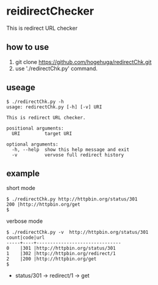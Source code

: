 # reidirectChecker

This is redirect URL checker

## how to use

1. git clone https://github.com/hogehuga/redirectChk.git
2. use './redirectChk.py' command.

## useage

```
$ ./redirectChk.py -h
usage: redirectChk.py [-h] [-v] URI

This is redirect URL checker.

positional arguments:
  URI         target URI

optional arguments:
  -h, --help  show this help message and exit
  -v          vervose full redirect history
```

## example

short mode

```
$ ./redirectChk.py http://httpbin.org/status/301
200 |http://httpbin.org/get
$
```

verbose mode

```
$ ./redirectChk.py -v  http://httpbin.org/status/301
count|code|url
-----+----+-------------------------------
0    |301 |http://httpbin.org/status/301
1    |302 |http://httpbin.org/redirect/1
2    |200 |http://httpbin.org/get
$
```

- status/301 -> redirect/1 -> get
